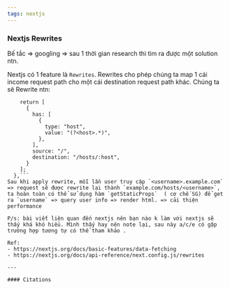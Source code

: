 ```yaml
---
tags: nextjs
---
```


### Nextjs Rewrites
Bế tắc => googling => sau 1 thời gian research thì tìm ra được một solution ntn.

Nextjs có 1 feature là `Rewrites`. Rewrites cho phép chúng ta map 1 cái income request  path cho một cái destination request path khác.  Chúng ta sẽ Rewrite ntn:

```async rewrites() {
    return [
      {
        has: [
          {
            type: "host",
            value: "(?<host>.*)",
          },
        ],
        source: "/",
        destination: "/hosts/:host",
      }
    ];
  },```
Sau khi apply rewrite, mỗi lần user truy cập `<username>.example.com` => request sẽ được rewrite lại thành `example.com/hosts/<username>`, ta hoàn toàn có thể sử dụng hàm `getStaticProps`  ( cơ chế SG) để get ra `username` => query user info => render html. => cải thiện performance 

P/s: bài viết liên quan đến nextjs nên bạn nào k làm với nextjs sẽ thấy khá khó hiểu. Mình thấy hay nên note lại, sau này a/c/e có gặp trường hợp tương tự có thể tham khảo .

Ref:
- https://nextjs.org/docs/basic-features/data-fetching
- https://nextjs.org/docs/api-reference/next.config.js/rewrites

---

#### Citations